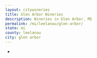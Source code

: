 ```yaml
---
layout: citywineries
title: Glen Arbor Wineries
description: Wineries in Glen Arbor, MI
permalink: /mi/leelanau/glen-arbor/
state: mi
county: leelanau
city: glen arbor
---
```

-
